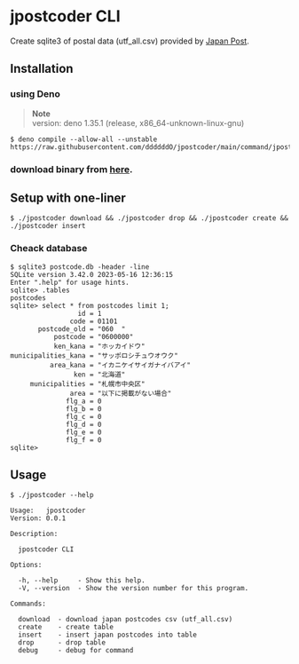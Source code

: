 # jpostcoder CLI

Create sqlite3 of postal data (utf_all.csv) provided by
[Japan Post](https://www.post.japanpost.jp/zipcode/download.html).

## Installation

### using Deno

> **Note**<br> version: deno 1.35.1 (release, x86_64-unknown-linux-gnu)

```console
$ deno compile --allow-all --unstable https://raw.githubusercontent.com/ddddddO/jpostcoder/main/command/jpostcoder.ts
```

### download binary from [here](https://github.com/ddddddO/jpostcoder/releases).

## Setup with one-liner

```console
$ ./jpostcoder download && ./jpostcoder drop && ./jpostcoder create && ./jpostcoder insert
```

### Cheack database

```console
$ sqlite3 postcode.db -header -line
SQLite version 3.42.0 2023-05-16 12:36:15
Enter ".help" for usage hints.
sqlite> .tables
postcodes
sqlite> select * from postcodes limit 1;
                 id = 1
               code = 01101
       postcode_old = "060  "
           postcode = "0600000"
           ken_kana = "ホッカイドウ"
municipalities_kana = "サッポロシチュウオウク"
          area_kana = "イカニケイサイガナイバアイ"
                ken = "北海道"
     municipalities = "札幌市中央区"
               area = "以下に掲載がない場合"
              flg_a = 0
              flg_b = 0
              flg_c = 0
              flg_d = 0
              flg_e = 0
              flg_f = 0
sqlite>
```

## Usage

```console
$ ./jpostcoder --help

Usage:   jpostcoder
Version: 0.0.1     

Description:

  jpostcoder CLI

Options:

  -h, --help     - Show this help.                            
  -V, --version  - Show the version number for this program.  

Commands:

  download  - download japan postcodes csv (utf_all.csv)
  create    - create table                              
  insert    - insert japan postcodes into table         
  drop      - drop table                                
  debug     - debug for command
```
